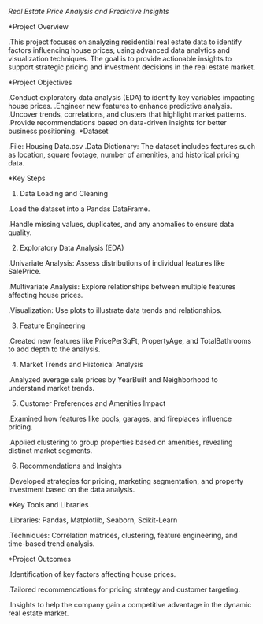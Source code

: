 *Real Estate Price Analysis and Predictive Insights*

*Project Overview

.This project focuses on analyzing residential real estate data to identify factors influencing house prices, using advanced data analytics and visualization techniques. The goal is to provide actionable insights to support strategic pricing and investment decisions in the real estate market.

*Project Objectives

.Conduct exploratory data analysis (EDA) to identify key variables impacting house prices.
.Engineer new features to enhance predictive analysis.
.Uncover trends, correlations, and clusters that highlight market patterns.
.Provide recommendations based on data-driven insights for better business positioning.
*Dataset

.File: Housing Data.csv
.Data Dictionary: The dataset includes features such as location, square footage, number of amenities, and historical pricing data.

*Key Steps
1. Data Loading and Cleaning

.Load the dataset into a Pandas DataFrame.

.Handle missing values, duplicates, and any anomalies to ensure data quality.

2. Exploratory Data Analysis (EDA)

.Univariate Analysis: Assess distributions of individual features like SalePrice.

.Multivariate Analysis: Explore relationships between multiple features affecting house prices.

.Visualization: Use plots to illustrate data trends and relationships.

3. Feature Engineering

.Created new features like PricePerSqFt, PropertyAge, and TotalBathrooms to add depth to the analysis.

4. Market Trends and Historical Analysis

.Analyzed average sale prices by YearBuilt and Neighborhood to understand market trends.

5. Customer Preferences and Amenities Impact

.Examined how features like pools, garages, and fireplaces influence pricing.

.Applied clustering to group properties based on amenities, revealing distinct market segments.

6. Recommendations and Insights

.Developed strategies for pricing, marketing segmentation, and property investment based on the data analysis.

*Key Tools and Libraries

.Libraries: Pandas, Matplotlib, Seaborn, Scikit-Learn

.Techniques: Correlation matrices, clustering, feature engineering, and time-based trend analysis.

*Project Outcomes

.Identification of key factors affecting house prices.

.Tailored recommendations for pricing strategy and customer targeting.

.Insights to help the company gain a competitive advantage in the dynamic real estate market.











